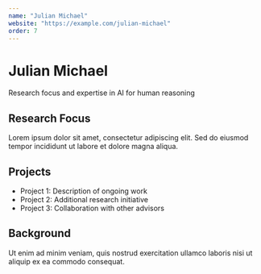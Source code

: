 ```yaml
---
name: "Julian Michael"
website: "https://example.com/julian-michael"
order: 7
---
```


# Julian Michael

Research focus and expertise in AI for human reasoning

## Research Focus

Lorem ipsum dolor sit amet, consectetur adipiscing elit. Sed do eiusmod tempor incididunt ut labore et dolore magna aliqua.

## Projects

- Project 1: Description of ongoing work
- Project 2: Additional research initiative
- Project 3: Collaboration with other advisors

## Background

Ut enim ad minim veniam, quis nostrud exercitation ullamco laboris nisi ut aliquip ex ea commodo consequat.